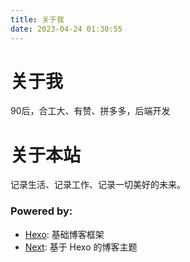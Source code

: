 ```yaml
---
title: 关于我
date: 2023-04-24 01:30:55
---
```

# 关于我

90后，合工大、有赞、拼多多，后端开发

# 关于本站

记录生活、记录工作、记录一切美好的未来。



### Powered by:

* [Hexo](https://hexo.io/zh-cn/): 基础博客框架
* [Next](https://github.com/theme-next/hexo-theme-next): 基于 Hexo 的博客主题

